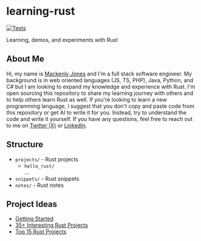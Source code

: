 # learning-rust
[![Tests](https://github.com/mackenly/learning-rust/actions/workflows/rust-tests.yml/badge.svg)](https://github.com/mackenly/learning-rust/actions/workflows/rust-tests.yml)

Learning, demos, and experiments with Rust

## About Me
Hi, my name is [Mackenly Jones](https://mackenly.com) and I'm a full stack software engineer. My background is in web oriented languages (JS, TS, PHP), Java, Python, and C# but I am looking to expand my knowledge and experience with Rust. I'm open sourcing this repository to share my learning journey with others and to help others learn Rust as well. If you're looking to learn a new programming language, I suggest that you don't copy and paste code from this repository or get AI to write it for you. Instead, try to understand the code and write it yourself. If you have any questions, feel free to reach out to me on [Twitter (X)](https://twitter.com/mackenlyjones) or [LinkedIn](https://www.linkedin.com/in/mackenly/).

## Structure
- `projects/` - Rust projects
    - `hello_rust/` 
    <br>...
- `snippets/` - Rust snippets
- `notes/` - Rust notes

## Project Ideas
- [Getting Started](https://www.rust-lang.org/learn)
- [35+ Interesting Rust Projects](https://www.codeavail.com/blog/rust-project-ideas/)
- [Top 15 Rust Projects](https://zerotomastery.io/blog/rust-practice-projects/)
